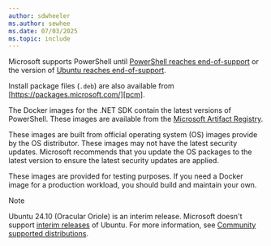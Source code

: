 ```yaml
---
author: sdwheeler
ms.author: sewhee
ms.date: 07/03/2025
ms.topic: include
---
```

<!-- markdownlint-disable first-line-h1 -->
Microsoft supports PowerShell until [PowerShell reaches end-of-support][lifecycle] or the version of
[Ubuntu reaches end-of-support][eol-ubuntu].

Install package files (`.deb`) are also available from [https://packages.microsoft.com/][pcm].

The Docker images for the .NET SDK contain the latest versions of PowerShell. These images are
available from the [Microsoft Artifact Registry][mcr].

These images are built from official operating system (OS) images provide by the OS distributor.
These images may not have the latest security updates. Microsoft recommends that you update the OS
packages to the latest version to ensure the latest security updates are applied.

These images are provided for testing purposes. If you need a Docker image for a production
workload, you should build and maintain your own.

> [!NOTE]
> Ubuntu 24.10 (Oracular Oriole) is an interim release. Microsoft doesn't support
> [interim releases][interim] of Ubuntu. For more information, see
> [Community supported distributions][community].

[eol-ubuntu]: https://endoflife.date/ubuntu
[interim]: https://ubuntu.com/about/release-cycle
[lifecycle]: /powershell/scripting/install/powershell-support-lifecycle
[community]: /powershell/scripting/install/community-support
[mcr]: https://mcr.microsoft.com/en-us/artifact/mar/dotnet/sdk/tags
[pcm]: https://packages.microsoft.com/
